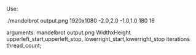 Use:

./mandelbrot output.png 1920x1080 -2.0,2.0 -1.0,1.0 180 16

arguments:
mandelbrot output.png WidthxHeight upperleft_start,upperleft_stop, lowerright_start,lowerright_stop iterations thread_count;

